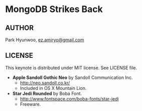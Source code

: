 MongoDB Strikes Back
====================


AUTHOR
------

Park Hyunwoo, <ez.amiryo@gmail.com>


LICENSE
-------

This keynote is distributed under MIT license. See LICENSE file.

 - **Apple Sandoll Gothic Neo** by Sandoll Communication Inc.
     - <http://neo.sandoll.co.kr/>
     - Included in OS X Mountain Lion.
 - **Star Jedi Rounded** by Boba Font.
     - <http://www.fontspace.com/boba-fonts/star-jedi>
     - Freeware. 
